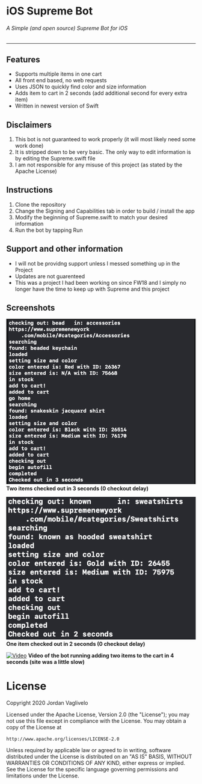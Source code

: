 # iOS Supreme Bot
###### A Simple (and open source) Supreme Bot for iOS

---

## Features
* Supports multiple items in one cart
* All front end based, no web requests
* Uses JSON to quickly find color and size information
* Adds item to cart in 2 seconds (add additional second for every extra item)
* Written in newest version of Swift

## Disclaimers
1. This bot is not guaranteed to work properly (it will most likely need some work done)
2. It is stripped down to be very basic. The only way to edit information is by editing the Supreme.swift file
3. I am not responsible for any misuse of this project (as stated by the Apache License)

## Instructions
1. Clone the repository
2. Change the Signing and Capabilities tab in order to build / install the app
3. Modify the beginning of Supreme.swift to match your desired information
4. Run the bot by tapping Run

## Support and other information
* I will not be providng support unless I messed something up in the Project
* Updates are not guarenteed
* This was a project I had been working on since FW18 and I simply no longer have the time to keep up with Supreme and this project


## Screenshots
![log-2](img/log2.png) **Two items checked out in 3 seconds (0 checkout delay)**


![log-1](img/log1.png)
**One item checked out in 2 seconds (0 checkout delay)**


[![Video](https://i.ytimg.com/vi/3Zg67F4O4yI/sddefault.jpg)](https://www.youtube.com/watch?v=3Zg67F4O4yI&feature=youtu.be)
**Video of the bot running adding two items to the cart in 4 seconds (site was a little slow)**

# License

Copyright 2020 Jordan Vaglivelo

Licensed under the Apache License, Version 2.0 (the "License");
you may not use this file except in compliance with the License.
You may obtain a copy of the License at

    http://www.apache.org/licenses/LICENSE-2.0

Unless required by applicable law or agreed to in writing, software
distributed under the License is distributed on an "AS IS" BASIS,
WITHOUT WARRANTIES OR CONDITIONS OF ANY KIND, either express or implied.
See the License for the specific language governing permissions and
limitations under the License.
